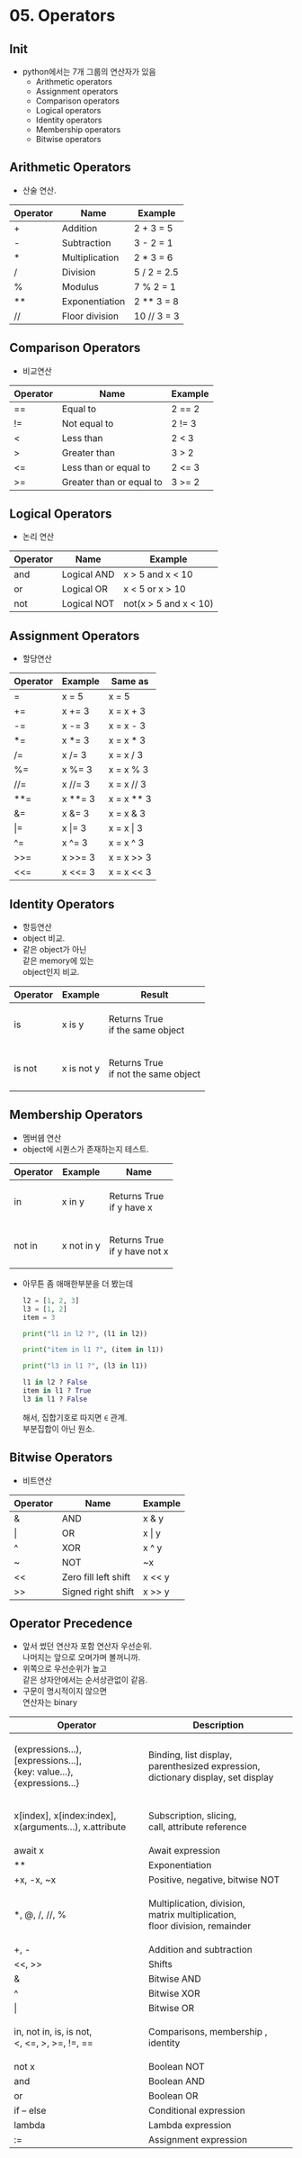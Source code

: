 # 05. Operators

## Init

* python에서는 7개 그룹의 연산자가 있음
  * Arithmetic operators
  * Assignment operators
  * Comparison operators
  * Logical operators
  * Identity operators
  * Membership operators
  * Bitwise operators

## Arithmetic Operators

* 산술 연산.

| Operator | Name           | Example      |
| -------- | -------------- | ------------ |
| +        | Addition       | 2 + 3 = 5    |
| -        | Subtraction    | 3 - 2 = 1    |
| \*       | Multiplication | 2 \* 3 = 6   |
| /        | Division       | 5 / 2 = 2.5  |
| %        | Modulus        | 7 % 2 = 1    |
| \*\*     | Exponentiation | 2 \*\* 3 = 8 |
| //       | Floor division | 10 // 3 = 3  |

## Comparison Operators

* 비교연산

| Operator | Name                     | Example |
| -------- | ------------------------ | ------- |
| ==       | Equal to                 | 2 == 2  |
| !=       | Not equal to             | 2 != 3  |
| <        | Less than                | 2 < 3   |
| >        | Greater than             | 3 > 2   |
| <=       | Less than or equal to    | 2 <= 3  |
| >=       | Greater than or equal to | 3 >= 2  |

## Logical Operators

* 논리 연산

| Operator | Name        | Example               |
| -------- | ----------- | --------------------- |
| and      | Logical AND | x > 5 and x < 10      |
| or       | Logical OR  | x < 5 or x > 10       |
| not      | Logical NOT | not(x > 5 and x < 10) |

## Assignment Operators

* 할당연산

| Operator | Example   | Same as      |
| -------- | --------- | ------------ |
| =        | x = 5     | x = 5        |
| +=       | x += 3    | x = x + 3    |
| -=       | x -= 3    | x = x - 3    |
| \*=      | x \*= 3   | x = x \* 3   |
| /=       | x /= 3    | x = x / 3    |
| %=       | x %= 3    | x = x % 3    |
| //=      | x //= 3   | x = x // 3   |
| \*\*=    | x \*\*= 3 | x = x \*\* 3 |
| &=       | x &= 3    | x = x & 3    |
| \|=      | x \|= 3   | x = x \| 3   |
| ^=       | x ^= 3    | x = x ^ 3    |
| >>=      | x >>= 3   | x = x >> 3   |
| <<=      | x <<= 3   | x = x << 3   |

## Identity Operators

* 항등연산
* object 비교.
* 같은 object가 아닌\
  같은 memory에 있는\
  object인지 비교.

| Operator | Example    | Result                                        |
| -------- | ---------- | --------------------------------------------- |
| is       | x is y     | <p>Returns True<br>if the same object</p>     |
| is not   | x is not y | <p>Returns True<br>if not the same object</p> |

## Membership Operators

* 멤버쉡 연산
* object에 시퀀스가 존재하는지 테스트.

| Operator | Example    | Name                                   |
| -------- | ---------- | -------------------------------------- |
| in       | x in y     | <p>Returns True<br>if y have x</p>     |
| not in   | x not in y | <p>Returns True<br>if y have not x</p> |

*   아무튼 좀 애매한부분을 더 봤는데

    ```python
    l2 = [1, 2, 3]
    l3 = [1, 2]
    item = 3

    print("l1 in l2 ?", (l1 in l2))

    print("item in l1 ?", (item in l1))

    print("l3 in l1 ?", (l3 in l1))
    ```

    ```python
    l1 in l2 ? False
    item in l1 ? True
    l3 in l1 ? False
    ```

    해서, 집합기호로 따지면 `∈` 관계.\
    부분집합이 아닌 원소.

## Bitwise Operators

* 비트연산

| Operator | Name                 | Example |
| -------- | -------------------- | ------- |
| &        | AND                  | x & y   |
| \|       | OR                   | x \| y  |
| ^        | XOR                  | x ^ y   |
| \~       | NOT                  | \~x     |
| <<       | Zero fill left shift | x << y  |
| >>       | Signed right shift   | x >> y  |

## Operator Precedence

* 앞서 썼던 연산자 포함 연산자 우선순위.\
  나머지는 앞으로 오며가며 볼꺼니까.
* 위쪽으로 우선순위가 높고\
  같은 상자안에서는 순서상관없이 같음.
* 구문이 명시적이지 않으면\
  연산자는 binary



| Operator                                                                        | Description                                                                                    |
| ------------------------------------------------------------------------------- | ---------------------------------------------------------------------------------------------- |
| <p>(expressions...),[expressions...], <br>{key: value...}, {expressions...}</p> | <p>Binding, list display,<br>parenthesized expression, <br>dictionary display, set display</p> |
| <p>x[index], x[index:index],<br> x(arguments...), x.attribute</p>               | <p>Subscription, slicing,<br>call, attribute reference</p>                                     |
| await x                                                                         | Await expression                                                                               |
| \*\*                                                                            | Exponentiation                                                                                 |
| +x, -x, \~x                                                                     | Positive, negative, bitwise NOT                                                                |
| \*, @, /, //, %                                                                 | <p>Multiplication, division, <br>matrix multiplication,<br>floor division, remainder</p>       |
| +, -                                                                            | Addition and subtraction                                                                       |
| <<, >>                                                                          | Shifts                                                                                         |
| &                                                                               | Bitwise AND                                                                                    |
| ^                                                                               | Bitwise XOR                                                                                    |
| \|                                                                              | Bitwise OR                                                                                     |
| <p>in, not in, is, is not, <br>&#x3C;, &#x3C;=, >, >=, !=, ==</p>               | Comparisons, membership , identity                                                             |
| not x                                                                           | Boolean NOT                                                                                    |
| and                                                                             | Boolean AND                                                                                    |
| or                                                                              | Boolean OR                                                                                     |
| if – else                                                                       | Conditional expression                                                                         |
| lambda                                                                          | Lambda expression                                                                              |
| :=                                                                              | Assignment expression                                                                          |
